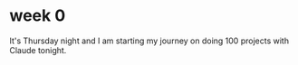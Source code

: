 # week 0 
It's Thursday night and I am starting my journey on doing 100 projects with Claude tonight.